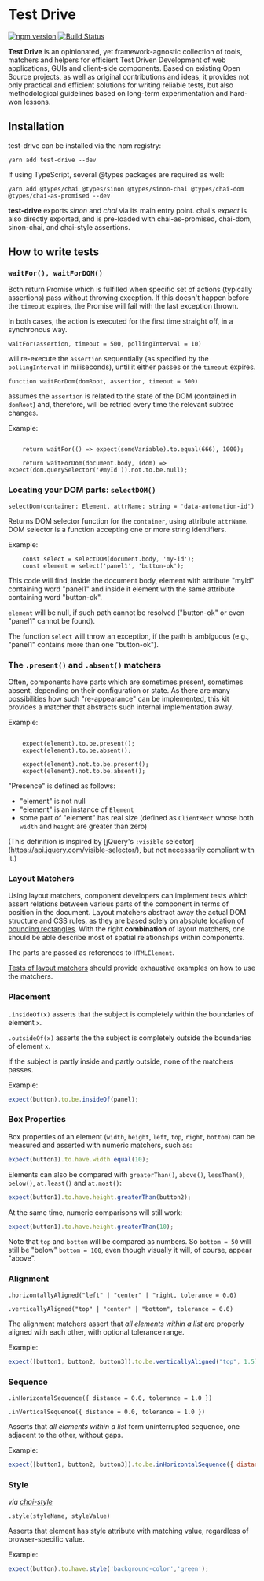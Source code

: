 # Test Drive
[![npm version](https://badge.fury.io/js/test-drive.svg)](https://www.npmjs.com/package/test-drive)
[![Build Status](https://travis-ci.com/wixplosives/test-drive.svg?branch=master)](https://travis-ci.com/wixplosives/test-drive)

**Test Drive** is an opinionated, yet framework-agnostic collection of tools, matchers and helpers for efficient Test Driven Development of web applications, GUIs and client-side components. Based on existing Open Source projects, as well as original contributions and ideas, it provides not only practical and efficient solutions for writing reliable tests, but also methodological guidelines based on long-term experimentation and hard-won lessons.

## Installation

test-drive can be installed via the npm registry:
```
yarn add test-drive --dev
```
If using TypeScript, several @types packages are required as well:
```
yarn add @types/chai @types/sinon @types/sinon-chai @types/chai-dom @types/chai-as-promised --dev
```

**test-drive** exports *sinon* and *chai* via its main entry point. chai's *expect* is also directly exported, and is pre-loaded with chai-as-promised, chai-dom, sinon-chai, and chai-style assertions.

## How to write tests

### `waitFor(), waitForDOM()`

Both return Promise which is fulfilled when specific set of actions
(typically assertions) pass without throwing exception. If this doesn't
happen before the `timeout` expires, the Promise will fail with the last
exception thrown.

In both cases, the action is executed for the first time straight off,
in a synchronous way.

`waitFor(assertion, timeout = 500, pollingInterval = 10)`

will re-execute the `assertion` sequentially (as specified by the
`pollingInterval` in miliseconds), until it either passes or the `timeout`
expires.

`function waitForDom(domRoot, assertion, timeout = 500)`

assumes the `assertion` is related to the state of the DOM (contained in
`domRoot`) and, therefore, will be retried every time the relevant subtree
changes.

Example:

```tsx

    return waitFor(() => expect(someVariable).to.equal(666), 1000);

    return waitForDom(document.body, (dom) => expect(dom.querySelector('#myId')).not.to.be.null);

```

### Locating your DOM parts: `selectDOM()`

`selectDom(container: Element, attrName: string = 'data-automation-id')`

Returns DOM selector function for the `container`, using attribute `attrName`.
DOM selector is a function accepting one or more string identifiers.

Example:

```tsx
    const select = selectDOM(document.body, 'my-id');
    const element = select('panel1', 'button-ok');
```

This code will find, inside the document body, element with attribute
"myId" containing word "panel1" and inside it element with the same
attribute containing word "button-ok".

`element` will be null, if such path cannot be resolved ("button-ok" or
even "panel1" cannot be found).

The function `select` will throw an exception, if the path is ambiguous
(e.g., "panel1" contains more than one "button-ok").

### The `.present()` and `.absent()` matchers

Often, components have parts which are sometimes present, sometimes
absent, depending on their configuration or state. As there are many
possibilities how such "re-appearance" can be implemented, this kit
provides a matcher that abstracts such internal implementation away.

Example:

```tsx

    expect(element).to.be.present();
    expect(element).to.be.absent();

    expect(element).not.to.be.present();
    expect(element).not.to.be.absent();

```

"Presence" is defined as follows:

- "element" is not null
- "element" is an instance of `Element`
- some part of "element" has real size (defined as `ClientRect` whose
  both `width` and `height` are greater than zero)

(This definition is inspired by [jQuery's `:visible` selector]
(https://api.jquery.com/visible-selector/), but not
necessarily compliant with it.)

### Layout Matchers

Using layout matchers, component developers can implement tests which assert relations between various parts of the
component in terms of position in the document. Layout matchers abstract away the actual DOM structure and CSS rules,
as they are based solely on
[absolute location of bounding rectangles](https://developer.mozilla.org/en-US/docs/Web/API/Element/getClientRects). With
the right **combination** of layout matchers, one should be able describe most of spatial relationships within components.

The parts are passed as references to `HTMLElement`.

[Tests of layout matchers](test/layout.spec.ts) should provide exhaustive examples on how to use the matchers.

### Placement

`.insideOf(x)` asserts that the subject is completely within the boundaries of element `x`.

`.outsideOf(x)` asserts the the subject is completely outside the boundaries of element `x`.

If the subject is partly inside and partly outside, none of the matchers passes.

Example:

```javascript
expect(button).to.be.insideOf(panel);

```

### Box Properties

Box properties of an element (`width`, `height`, `left`, `top`, `right`, `bottom`) can be measured
and asserted with numeric matchers, such as:

```javascript
expect(button1).to.have.width.equal(10);
```

Elements can also be compared with `greaterThan()`, `above()`, `lessThan()`, `below()`, `at.least()` and `at.most()`:

```javascript
expect(button1).to.have.height.greaterThan(button2);
```

At the same time, numeric comparisons will still work:

```javascript
expect(button1).to.have.height.greaterThan(10);
```

Note that `top` and `bottom` will be compared as numbers. So `bottom = 50` will still be "below" `bottom = 100`, even though
visually it will, of course, appear "above".

### Alignment

`.horizontallyAligned("left" | "center" | "right, tolerance = 0.0)`

`.verticallyAligned("top" | "center" | "bottom", tolerance = 0.0)`

The alignment matchers assert that  *all elements within a list* are properly aligned with each other, with optional tolerance range.

Example:

```javascript
expect([button1, button2, button3]).to.be.verticallyAligned("top", 1.5);
```

### Sequence

`.inHorizontalSequence({ distance = 0.0, tolerance = 1.0 })`

`.inVerticalSequence({ distance = 0.0, tolerance = 1.0 })`

Asserts that *all elements within a list* form uninterrupted sequence, one adjacent to the other, without gaps.

Example:

```javascript
expect([button1, button2, button3]).to.be.inHorizontalSequence({ distance: 10.0 });
```

### Style

_via [chai-style](https://github.com/darlanmendonca/chai-style)_

`.style(styleName, styleValue)`

Asserts that element has style attribute with matching value, regardless of browser-specific value.

Example:

```javascript
expect(button).to.have.style('background-color','green');
```
